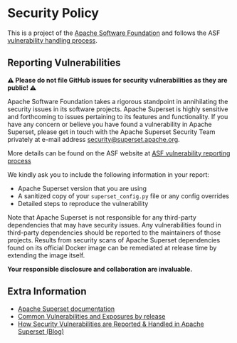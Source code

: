 # Security Policy

This is a project of the [Apache Software Foundation](https://apache.org) and follows the
ASF [vulnerability handling process](https://apache.org/security/#vulnerability-handling).

## Reporting Vulnerabilities

**⚠️ Please do not file GitHub issues for security vulnerabilities as they are public! ⚠️**

Apache Software Foundation takes a rigorous standpoint in annihilating the security issues
in its software projects. Apache Superset is highly sensitive and forthcoming to issues
pertaining to its features and functionality.
If you have any concern or believe you have found a vulnerability in Apache Superset,
please get in touch with the Apache Superset Security Team privately at
e-mail address [security@superset.apache.org](mailto:security@superset.apache.org).

More details can be found on the ASF website at
[ASF vulnerability reporting process](https://apache.org/security/#reporting-a-vulnerability)

We kindly ask you to include the following information in your report:

- Apache Superset version that you are using
- A sanitized copy of your `superset_config.py` file or any config overrides
- Detailed steps to reproduce the vulnerability

Note that Apache Superset is not responsible for any third-party dependencies that may
have security issues. Any vulnerabilities found in third-party dependencies should be
reported to the maintainers of those projects. Results from security scans of Apache
Superset dependencies found on its official Docker image can be remediated at release time
by extending the image itself.

**Your responsible disclosure and collaboration are invaluable.**

## Extra Information

- [Apache Superset documentation](https://superset.apache.org/docs/security)
- [Common Vulnerabilities and Exposures by release](https://superset.apache.org/docs/security/cves)
- [How Security Vulnerabilities are Reported & Handled in Apache Superset (Blog)](https://preset.io/blog/how-security-vulnerabilities-are-reported-and-handled-in-apache-superset/)
